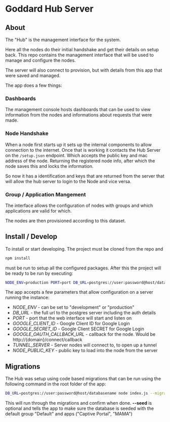 # Goddard Hub Server

## About

The "Hub" is the management interface for the system.

Here all the nodes do their initial handshake and get their details on setup back. This repo contains the management interface that will be used to manage and configure the nodes.

The server will also connect to provision, but with details from this app that were saved and managed.

The app does a few things:

### Dashboards

The management console hosts dashboards that can be used to view information from the nodes and informations about requests that were made.

### Node Handshake

When a node first starts up it sets up the internal components to allow connection to the internet. Once that is working it contacts the Hub Server on the ``/setup.json`` endpoint. Which accepts the public key and mac address of the node. Returning the registered node info, after which the node saves this and locks the information. 

So now it has a identification and keys that are returned from the server that will allow the hub server to login to the Node and vice versa.

### Group / Application Mangement

The interface allows the configuration of nodes with groups and which applications are valid for which.

The nodes are then provisioned according to this dataset.

### 

## Install / Develop

To install or start developing. The project must be cloned from the repo and

````bash
npm install
````

must be run to setup all the configured packages. After this the project will be ready to be run by executing:

````bash
NODE_ENV=production PORT=port DB_URL=postgres://user:password@host/databasename node index.js
````

The app accepts a few parameters that allow configuration on a server running the instance:

* *NODE_ENV* - can be set to "development" or "production"
* *DB_URL* - the full url to the postgres server including the auth details
* *PORT* - port that the web interface will start and listen on
* *GOOGLE_CLIENT_ID* - Google Client ID for Google Login
* *GOOGLE_SECRET_ID* - Google Client SECRET for Google Login
* *GOOGLE_OAUTH_CALLBACK_URL* - callback for the node. Would be http://{domain}/connect/callback
* *TUNNEL_SERVER* - Server nodes will connect to, to open up a tunnel
* *NODE_PUBLIC_KEY* - public key to load into the node from the server


## Migrations

The Hub was setup using code based migrations that can be run using the following command in the root folder of the app:

````bash
DB_URL=postgres://user:password@host/databasename node index.js --migrations [--seed]
````

This will run through the migrations and confirm when done. **--seed** is optional and tells the app to make sure the database is seeded with the default group "Default" and apps ("Captive Portal", "MAMA")